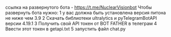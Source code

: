 ссылка на развернутого бота - https://t.me/NuclearVisionbot
Чтобы развернуть бота нужно:
1 у вас должна быть установлена версия питона не ниже чем 3.9
2 Скачать библиотеки ultralytics и pyTelegramBotAPI версии 4.19.1
3 Получить свой API токен от BOT FATHER в телеграм
4 Ввести этот токен в getapi.txt
5 запустить файл chat.py